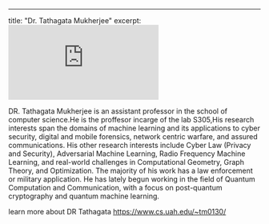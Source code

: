 ---
title: "Dr. Tathagata Mukherjee"
excerpt:![dr T.MD](https://github.com/kinyalinn/kinyalinn.github.io/files/8432751/dr.T.MD)



DR. Tathagata Mukherjee is an assistant professor in the school of computer science.He is the proffesor incarge of the lab S305,His research interests span the domains of machine learning and its applications to cyber security, digital and mobile forensics, network centric warfare, and assured communications.
His other research interests include Cyber Law (Privacy and Security), Adversarial Machine Learning, Radio Frequency Machine Learning, and real-world challenges in Computational Geometry, Graph Theory, and Optimization.
The majority of his work has a law enforcement or military application.
He has lately begun working in the field of Quantum Computation and Communication, with a focus on post-quantum cryptography and quantum machine learning. 

learn more about DR Tathagata https://www.cs.uah.edu/~tm0130/



     
       
       
     


   
    

  
